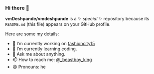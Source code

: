 ### Hi there 👋


**vmDeshpande/vmdeshpande** is a ✨ _special_ ✨ repository because its `README.md` (this file) appears on your GitHub profile.

Here are some my details:

- 🔭 I’m currently working on [fashioncity15](https://sites.google.com/view/fashioncity15)
- 🌱 I’m currently learning coding.
- 💬 Ask me about anything.
- 📫 How to reach me: [@_beastboy_king](https://instagram.com/_beastboy_king)
- 😄 Pronouns: he

